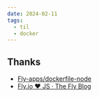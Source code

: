 ```yaml
---
date: 2024-02-11
tags:
  - til
  - docker
---
```




## Thanks

- [Fly-apps/dockerfile-node](https://github.com/fly-apps/dockerfile-node)
- [Fly.io ❤️ JS · The Fly Blog](https://fly.io/blog/flydotio-heart-js/)
